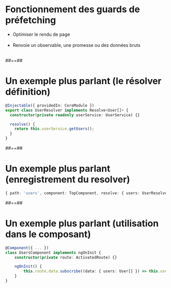 <!-- .slide: class="sfeir-basic-slide" -->
# Fonctionnement des guards de préfetching<br>

- Optimiser le rendu de page<br><br>
- Renvoie un observable, une promesse ou des données bruts<br><br>

##==##

<!-- .slide: class="with-code inconsolata" -->
# Un exemple plus parlant (le résolver définition)

```typescript
@Injectable({ providedIn: CoreModule })
export class UserResolver implements Resolve<User[]> {
  constructor(private readonly userService: UserService) {}

  resolve() {
    return this.userService.getUsers();
  }
}
```
<!-- .element: class="big-code" -->

##==##

<!-- .slide: class="with-code inconsolata" -->
# Un exemple plus parlant (enregistrement du resolver)

```typescript
{ path: 'users', component: TopComponent, resolve: { users: UserResolver } }
```
<!-- .element: class="big-code" -->

##==##

<!-- .slide: class="with-code inconsolata" -->
# Un exemple plus parlant (utilisation dans le composant)

```typescript
@Component({ ... })
class UsersComponent implements ngOnInit {
    constructor(private route: ActivatedRoute) {}

    ngOnInit() {
        this.route.data.subscribe((data: { users: User[] }) => this.users = data.users);
    }
}
```
<!-- .element: class="big-code" -->
